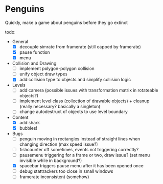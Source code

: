 # Penguins

Quickly, make a game about penguins before they go extinct

todo:
- General
  - [x] decouple simrate from framerate (still capped by framerate)
  - [x] pause function
  - [x] menu
- Collision and Drawing
  - [ ] implement polygon-polygon collision
  - [ ] unify object draw types
  - [x] add collision type to objects and simplify collision logic
- Levels
  - [ ] add camera (possible issues with transformation matrix in rotateable objects?)
  - [ ] implement level class (collection of drawable objects) + cleanup (really necessary? basically a singleton)
  - [ ] change autodestruct of objects to use level boundary
- Content
  - [x] add shark
  - [x] bubbles!
- Bugs
  - [ ] penguin moving in rectangles instead of straight lines when changing direction (max speed issue?)
  - [ ] fishcounter off sometimes, events not triggering correctly?
  - [ ] pausemenu triggering for a frame or two, draw issue? (set menu invisible while in background?)
  - [x] spacebar triggers pause menu after it has been opened once
  - [ ] debug stattrackers too close in small windows
  - [ ] framerate inconsistent (somehow)
